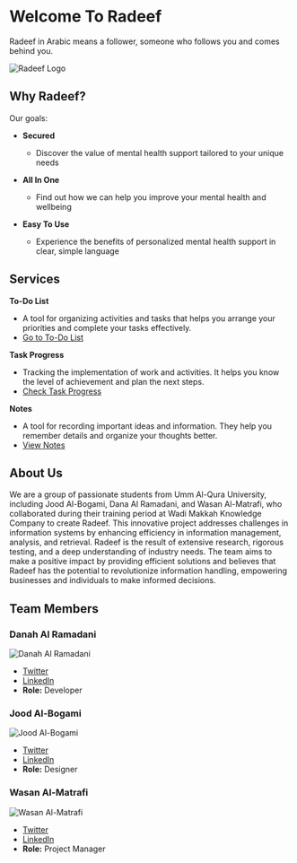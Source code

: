 # Welcome To Radeef

Radeef in Arabic means a follower, someone who follows you and comes behind you.

![Radeef Logo](assets/img/logo-radeef.png)

## Why Radeef?

Our goals:

- **Secured**
  - Discover the value of mental health support tailored to your unique needs

- **All In One**
  - Find out how we can help you improve your mental health and wellbeing

- **Easy To Use**
  - Experience the benefits of personalized mental health support in clear, simple language

## Services

**To-Do List**
- A tool for organizing activities and tasks that helps you arrange your priorities and complete your tasks effectively.
- [Go to To-Do List](/todos/create)

**Task Progress**
- Tracking the implementation of work and activities. It helps you know the level of achievement and plan the next steps.
- [Check Task Progress](/taskprogress)

**Notes**
- A tool for recording important ideas and information. They help you remember details and organize your thoughts better.
- [View Notes](/note)

## About Us

We are a group of passionate students from Umm Al-Qura University, including Jood Al-Bogami, Dana Al Ramadani, and Wasan Al-Matrafi, who collaborated during their training period at Wadi Makkah Knowledge Company to create Radeef. This innovative project addresses challenges in information systems by enhancing efficiency in information management, analysis, and retrieval. Radeef is the result of extensive research, rigorous testing, and a deep understanding of industry needs. The team aims to make a positive impact by providing efficient solutions and believes that Radeef has the potential to revolutionize information handling, empowering businesses and individuals to make informed decisions.

## Team Members

### Danah Al Ramadani

![Danah Al Ramadani](assets/img/danah.jpg)

- [Twitter](https://x.com/d__a31?s=21)
- [LinkedIn](https://www.linkedin.com/in/danah-alramadani-58b435295?utm_source=share&utm_campaign=share_via&utm_content=profile&utm_medium=ios_app)
- **Role:** Developer

### Jood Al-Bogami

![Jood Al-Bogami](assets/img/jood.jpg)

- [Twitter](https://twitter.com/joodalbogami)
- [LinkedIn](https://www.linkedin.com/in/jood-albogami/)
- **Role:** Designer

### Wasan Al-Matrafi

![Wasan Al-Matrafi](assets/img/wasan.jpg)

- [Twitter](https://twitter.com/wasanmatrafi)
- [LinkedIn](https://www.linkedin.com/in/wasan-al-matrafi-123456789/)
- **Role:** Project Manager
